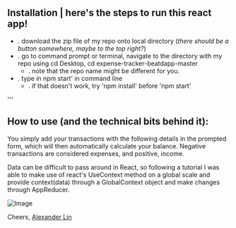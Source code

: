 ## Installation | here's the steps to run this react app!

* . download the zip file of my repo onto local directory (*there should be a button somewhere, maybe to the top right?*)
* . go to command prompt or terminal, navigate to the directory with my repo using cd Desktop, cd expense-tracker-beatdapp-master
  * . note that the repo name might be different for you.
* . type in npm start' in command line
  * . if that doesn't work, try 'npm install' before 'npm start'

'''  
## How to use (and the technical bits behind it):
  You simply add your transactions with the following details in the prompted form, which will then automatically calculate your balance. 
Negative transactions are considered expenses, and positive, income.

Data can be difficult to pass around in React, so following a tutorial I was able to make use of react's UseContext method on a global scale and provide context(data) through a GlobalContext object and make changes through AppReducer.

![Image](https://github.com/yungalyx/expense-tracker-beatdapp/screenshot.png)
  
  
Cheers,
[Alexander Lin](mailto:alxander.lin@gmail.com?subject=[GitHub]%20Source%20Han%20Sans)
